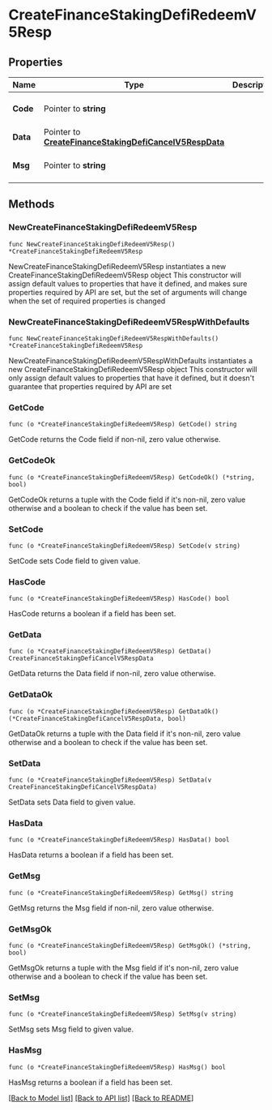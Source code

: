 # CreateFinanceStakingDefiRedeemV5Resp

## Properties

Name | Type | Description | Notes
------------ | ------------- | ------------- | -------------
**Code** | Pointer to **string** |  | [optional] [default to ""]
**Data** | Pointer to [**CreateFinanceStakingDefiCancelV5RespData**](CreateFinanceStakingDefiCancelV5RespData.md) |  | [optional] 
**Msg** | Pointer to **string** |  | [optional] [default to ""]

## Methods

### NewCreateFinanceStakingDefiRedeemV5Resp

`func NewCreateFinanceStakingDefiRedeemV5Resp() *CreateFinanceStakingDefiRedeemV5Resp`

NewCreateFinanceStakingDefiRedeemV5Resp instantiates a new CreateFinanceStakingDefiRedeemV5Resp object
This constructor will assign default values to properties that have it defined,
and makes sure properties required by API are set, but the set of arguments
will change when the set of required properties is changed

### NewCreateFinanceStakingDefiRedeemV5RespWithDefaults

`func NewCreateFinanceStakingDefiRedeemV5RespWithDefaults() *CreateFinanceStakingDefiRedeemV5Resp`

NewCreateFinanceStakingDefiRedeemV5RespWithDefaults instantiates a new CreateFinanceStakingDefiRedeemV5Resp object
This constructor will only assign default values to properties that have it defined,
but it doesn't guarantee that properties required by API are set

### GetCode

`func (o *CreateFinanceStakingDefiRedeemV5Resp) GetCode() string`

GetCode returns the Code field if non-nil, zero value otherwise.

### GetCodeOk

`func (o *CreateFinanceStakingDefiRedeemV5Resp) GetCodeOk() (*string, bool)`

GetCodeOk returns a tuple with the Code field if it's non-nil, zero value otherwise
and a boolean to check if the value has been set.

### SetCode

`func (o *CreateFinanceStakingDefiRedeemV5Resp) SetCode(v string)`

SetCode sets Code field to given value.

### HasCode

`func (o *CreateFinanceStakingDefiRedeemV5Resp) HasCode() bool`

HasCode returns a boolean if a field has been set.

### GetData

`func (o *CreateFinanceStakingDefiRedeemV5Resp) GetData() CreateFinanceStakingDefiCancelV5RespData`

GetData returns the Data field if non-nil, zero value otherwise.

### GetDataOk

`func (o *CreateFinanceStakingDefiRedeemV5Resp) GetDataOk() (*CreateFinanceStakingDefiCancelV5RespData, bool)`

GetDataOk returns a tuple with the Data field if it's non-nil, zero value otherwise
and a boolean to check if the value has been set.

### SetData

`func (o *CreateFinanceStakingDefiRedeemV5Resp) SetData(v CreateFinanceStakingDefiCancelV5RespData)`

SetData sets Data field to given value.

### HasData

`func (o *CreateFinanceStakingDefiRedeemV5Resp) HasData() bool`

HasData returns a boolean if a field has been set.

### GetMsg

`func (o *CreateFinanceStakingDefiRedeemV5Resp) GetMsg() string`

GetMsg returns the Msg field if non-nil, zero value otherwise.

### GetMsgOk

`func (o *CreateFinanceStakingDefiRedeemV5Resp) GetMsgOk() (*string, bool)`

GetMsgOk returns a tuple with the Msg field if it's non-nil, zero value otherwise
and a boolean to check if the value has been set.

### SetMsg

`func (o *CreateFinanceStakingDefiRedeemV5Resp) SetMsg(v string)`

SetMsg sets Msg field to given value.

### HasMsg

`func (o *CreateFinanceStakingDefiRedeemV5Resp) HasMsg() bool`

HasMsg returns a boolean if a field has been set.


[[Back to Model list]](../README.md#documentation-for-models) [[Back to API list]](../README.md#documentation-for-api-endpoints) [[Back to README]](../README.md)


